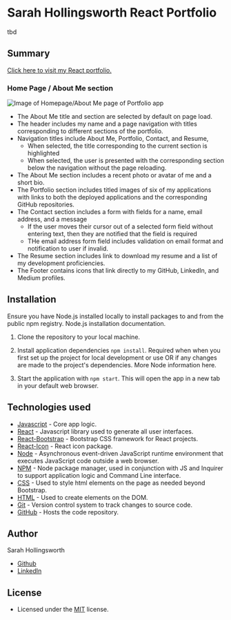 # Sarah Hollingsworth React Portfolio
tbd

## Summary
[Click here to visit my React portfolio.](https://sahhollingsworth.github.io/portfolio-react/)

### Home Page / About Me section 
![Image of Homepage/About Me page of Portfolio app](./public/images/screenshot_aboutme.png.jpg)

* The About Me title and section are selected by default on page load.
* The header includes my name and a page navigation with titles corresponding to different sections of the portfolio.
* Navigation titles include About Me, Portfolio, Contact, and Resume, 
    * When selected, the title corresponding to the current section is highlighted
    * When selected, the user is presented with the corresponding section below the navigation without the page reloading.
* The About Me section includes a recent photo or avatar of me and a short bio.
* The Portfolio section includes titled images of six of my applications with links to both the deployed applications and the corresponding GitHub repositories.
* The Contact section includes a form with fields for a name, email address, and a message
  * If the user moves their cursor out of a selected form field without entering text, then they are notified that the field is required
  * THe email address form field includes validation on email format and notification to user if invalid.
* The Resume section includes link to download my resume and a list of my development proficiencies.
* The Footer contains icons that link directly to my GitHub, LinkedIn, and Medium profiles.

## Installation
Ensure you have Node.js installed locally to install packages to and from the public npm registry. Node.js installation documentation.

1. Clone the repository to your local machine.

2. Install application dependencies `npm install`.
Required when when you first set up the project for local development or use OR if any changes are made to the project's dependencies. More Node information here.

3. Start the application with `npm start`. This will open the app in a new tab in your default web browser. 

## Technologies used
* [Javascript](https://developer.mozilla.org/en-US/docs/Web/javascript) - Core app logic.
* [React](https://reactjs.org/) - Javascript library used to generate all user interfaces.
* [React-Bootstrap](https://react-bootstrap.github.io/getting-started/introduction/) - Bootstrap CSS framework for React projects.
* [React-Icon](https://react-icons.github.io/react-icons/) - React icon package.
* [Node](https://nodejs.org/en/) - Asynchronous event-driven JavaScript runtime environment that executes JavaScript code outside a web browser.
* [NPM](https://www.npmjs.com/) - Node package manager, used in conjunction with JS and Inquirer to support application logic and Command Line interface.
* [CSS](https://devdocs.io/css/) - Used to style html elements on the page as needed beyond Bootstrap.
* [HTML](https://developer.mozilla.org/en-US/docs/Web/HTML) - Used to create elements on the DOM.
* [Git](https://git-scm.com/doc) - Version control system to track changes to source code.
* [GitHub](https://docs.github.com/en) - Hosts the code repository.

## Author
Sarah Hollingsworth
* [Github](https://github.com/sahhollingsworth)
* [LinkedIn](https://www.linkedin.com/in/sarahhollingsworth/)

## License
* Licensed under the [MIT](https://opensource.org/licenses/MIT) license.